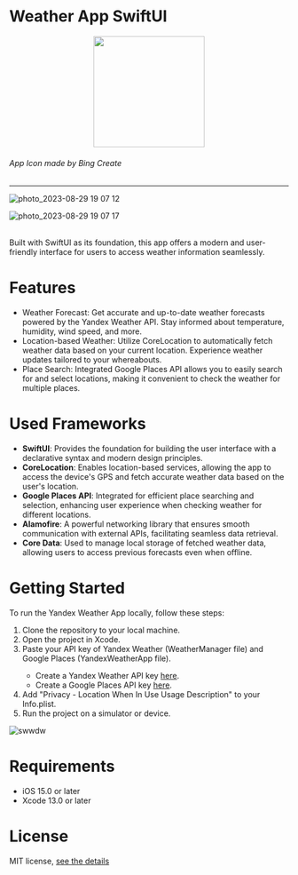 # Weather App SwiftUI

<p align="center">
    <img width="200" src="https://github.com/almatkai/WeatherSwiftUI/assets/92521753/27572903-6c94-4086-92af-bcda85fc6cd7">
    <h6>App Icon made by Bing Create</h6>

</p>

---

![photo_2023-08-29 19 07 12](https://github.com/almatkai/YandexWeather/assets/92521753/29938859-f728-43b5-9ffb-b7d4a690bf7a)

![photo_2023-08-29 19 07 17](https://github.com/almatkai/YandexWeather/assets/92521753/3617c3e6-fe03-4aba-aea2-d666df648c6d)

<br>
Built with SwiftUI as its foundation, this app offers a modern and user-friendly interface for users to access weather information seamlessly.

# Features

+ Weather Forecast: Get accurate and up-to-date weather forecasts powered by the Yandex Weather API. Stay informed about temperature, humidity, wind speed, and more.
+ Location-based Weather: Utilize CoreLocation to automatically fetch weather data based on your current location. Experience weather updates tailored to your whereabouts.
+ Place Search: Integrated Google Places API allows you to easily search for and select locations, making it convenient to check the weather for multiple places.

# Used Frameworks

+ **SwiftUI**: Provides the foundation for building the user interface with a declarative syntax and modern design principles.
+ **CoreLocation**: Enables location-based services, allowing the app to access the device's GPS and fetch accurate weather data based on the user's location.
+ **Google Places API**: Integrated for efficient place searching and selection, enhancing user experience when checking weather for different locations.
+ **Alamofire**: A powerful networking library that ensures smooth communication with external APIs, facilitating seamless data retrieval.
+ **Core Data**: Used to manage local storage of fetched weather data, allowing users to access previous forecasts even when offline.

# Getting Started
To run the Yandex Weather App locally, follow these steps:
<ol>
    <li>Clone the repository to your local machine.</li>
    <li>Open the project in Xcode.</li>
    <li>Paste your API key of Yandex Weather (WeatherManager file) and Google Places (YandexWeatherApp file).</li>
    <ul>
        <li>Create a Yandex Weather API key <a href="https://developer.tech.yandex.ru/services">here</a>.</li>
        <li>Create a Google Places API key <a href="https://console.cloud.google.com/google/maps-apis/credentials">here</a>.</li>
    </ul>
    <li>Add "Privacy - Location When In Use Usage Description" to your Info.plist.</li>
    <li>Run the project on a simulator or device.</li>
</ol>

![swwdw](https://github.com/almatkai/YandexWeather/assets/92521753/e519f5bc-d859-4613-ae1b-efb1cdc13a5a)

# Requirements
+ iOS 15.0 or later
+ Xcode 13.0 or later

# License
MIT license, <a href="https://github.com/almatkai/YandexWeather/blob/main/LICENSE">see the details</a>
